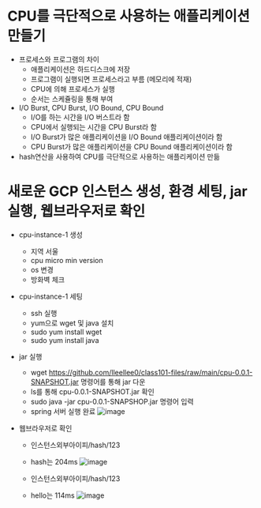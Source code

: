 # CPU를 극단적으로 사용하는 애플리케이션 만들기
  - 프로세스와 프로그램의 차이
    * 애플리케이션은 하드디스크에 저장
    * 프로그램이 실행되면 프로세스라고 부름 (메모리에 적재)
    * CPU에 의해 프로세스가 실행
    * 순서는 스케쥴링을 통해 부여 
  - I/O Burst, CPU Burst, I/O Bound, CPU Bound
    * I/O를 하는 시간을 I/O 버스트라 함
    * CPU에서 실행되는 시간을 CPU Burst라 함 
    * I/O Burst가 많은 애플리케이션을 I/O Bound 애플리케이션이라 함
    * CPU Burst가 많은 애플리케이션을 CPU Bound 애플리케이션이라 함
  - hash연산을 사용하여 CPU를 극단적으로 사용하는 애플리케이션 만듦

# 새로운 GCP 인스턴스 생성, 환경 세팅, jar 실행, 웹브라우저로 확인 
  - cpu-instance-1 생성
    * 지역 서울
    * cpu micro min version
    * os 변경
    * 방화벽 체크 
  - cpu-instance-1 세팅
    * ssh 실행 
    * yum으로 wget 및 java 설치
    * sudo yum install wget
    * sudo yum install java
  - jar 실행
    * wget https://github.com/lleellee0/class101-files/raw/main/cpu-0.0.1-SNAPSHOT.jar 명령어를 통해 jar 다운
    * ls를 통해 cpu-0.0.1-SNAPSHOT.jar 확인
    * sudo java -jar cpu-0.0.1-SNAPSHOP.jar 명령어 입력
    * spring 서버 실행 완료 
    ![image](https://user-images.githubusercontent.com/61530368/166494046-948d237f-be5c-41d0-91ec-e337a994b387.png)

  - 웹브라우저로 확인
    * 인스턴스외부아이피/hash/123
    * hash는 204ms 
    ![image](https://user-images.githubusercontent.com/61530368/166495567-08a84fa0-6d0b-4201-a254-695b444579f1.png)

    * 인스턴스외부아이피/hash/123
    * hello는 114ms
    ![image](https://user-images.githubusercontent.com/61530368/166495408-6cf6d925-a025-43fb-af9a-a7132055de06.png)
    
